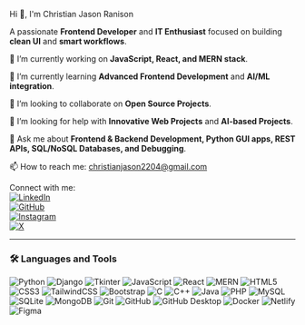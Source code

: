 Hi 👋, I'm Christian Jason Ranison

A passionate **Frontend Developer** and **IT Enthusiast** focused on building **clean UI** and **smart workflows**.

🔭 I’m currently working on **JavaScript, React, and MERN stack**.  

🌱 I’m currently learning **Advanced Frontend Development** and **AI/ML integration**.  

👯 I’m looking to collaborate on **Open Source Projects**.  

🤝 I’m looking for help with **Innovative Web Projects** and **AI-based Projects**.  

💬 Ask me about **Frontend & Backend Development, Python GUI apps, REST APIs, SQL/NoSQL Databases, and Debugging**.  

📫 How to reach me: [christianjason2204@gmail.com](mailto:christianjason2204@gmail.com)

Connect with me:  
[![LinkedIn](https://img.shields.io/badge/LinkedIn-ChristianJasonRanison-blue?style=flat-square&logo=linkedin&logoColor=white)](https://www.linkedin.com/in/jasonranisonchristian/)  
[![GitHub](https://img.shields.io/badge/GitHub-ChristianJason22042004-black?style=flat-square&logo=github&logoColor=white)](https://github.com/ChristianJason22042004)  
[![Instagram](https://img.shields.io/badge/Instagram-jasonchristian_22042004-purple?style=flat-square&logo=instagram&logoColor=white)](https://www.instagram.com/jasonchristian_22042004/)  
[![X](https://img.shields.io/badge/X-jasonranis75416-blue?style=flat-square&logo=twitter&logoColor=white)](https://x.com/jasonranis75416)

---

### 🛠 Languages and Tools

![Python](https://img.shields.io/badge/Python-3776AB?style=for-the-badge&logo=python&logoColor=white) ![Django](https://img.shields.io/badge/Django-092E20?style=for-the-badge&logo=django&logoColor=white) ![Tkinter](https://img.shields.io/badge/Tkinter-FF6F00?style=for-the-badge&logo=python&logoColor=white) ![JavaScript](https://img.shields.io/badge/JavaScript-F7DF1E?style=for-the-badge&logo=javascript&logoColor=black) ![React](https://img.shields.io/badge/React-61DAFB?style=for-the-badge&logo=react&logoColor=black) ![MERN](https://img.shields.io/badge/MERN-007ACC?style=for-the-badge&logo=javascript&logoColor=white) ![HTML5](https://img.shields.io/badge/HTML5-E34F26?style=for-the-badge&logo=html5&logoColor=white) ![CSS3](https://img.shields.io/badge/CSS3-1572B6?style=for-the-badge&logo=css3&logoColor=white) ![TailwindCSS](https://img.shields.io/badge/TailwindCSS-06B6D4?style=for-the-badge&logo=tailwind-css&logoColor=white) ![Bootstrap](https://img.shields.io/badge/Bootstrap-563D7C?style=for-the-badge&logo=bootstrap&logoColor=white) ![C](https://img.shields.io/badge/C-00599C?style=for-the-badge&logo=c&logoColor=white) ![C++](https://img.shields.io/badge/C++-00599C?style=for-the-badge&logo=c%2B%2B&logoColor=white) ![Java](https://img.shields.io/badge/Java-007396?style=for-the-badge&logo=java&logoColor=white) ![PHP](https://img.shields.io/badge/PHP-777BB4?style=for-the-badge&logo=php&logoColor=white) ![MySQL](https://img.shields.io/badge/MySQL-4479A1?style=for-the-badge&logo=mysql&logoColor=white) ![SQLite](https://img.shields.io/badge/SQLite-003B57?style=for-the-badge&logo=sqlite&logoColor=white) ![MongoDB](https://img.shields.io/badge/MongoDB-47A248?style=for-the-badge&logo=mongodb&logoColor=white) ![Git](https://img.shields.io/badge/Git-F05032?style=for-the-badge&logo=git&logoColor=white) ![GitHub](https://img.shields.io/badge/GitHub-181717?style=for-the-badge&logo=github&logoColor=white) ![GitHub Desktop](https://img.shields.io/badge/GitHub_Desktop-24292F?style=for-the-badge&logo=github&logoColor=white) ![Docker](https://img.shields.io/badge/Docker-2496ED?style=for-the-badge&logo=docker&logoColor=white) ![Netlify](https://img.shields.io/badge/Netlify-00C7B7?style=for-the-badge&logo=netlify&logoColor=white) ![Figma](https://img.shields.io/badge/Figma-F24E1E?style=for-the-badge&logo=figma&logoColor=white)
